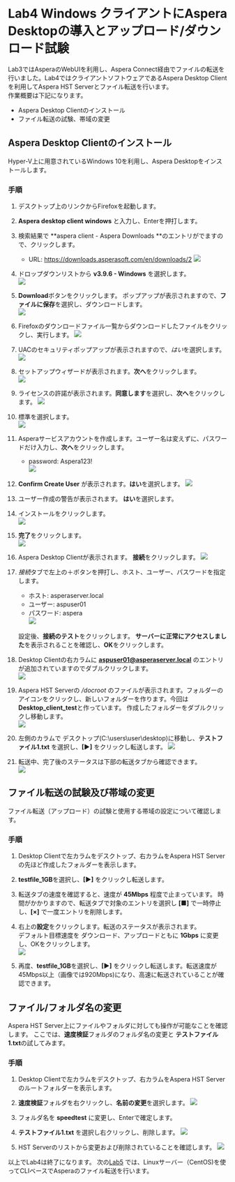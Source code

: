# Lab4 Windows クライアントにAspera Desktopの導入とアップロード/ダウンロード試験  
Lab3ではAsperaのWebUIを利用し、Aspera Connect経由でファイルの転送を行いました。Lab4ではクライアントソフトウェアであるAspera Desktop Clientを利用してAspera HST Serverとファイル転送を行います。  
作業概要は下記になります。

- Aspera Desktop Clientのインストール
- ファイル転送の試験、帯域の変更

## Aspera Desktop Clientのインストール  
Hyper-V上に用意されているWindows 10を利用し、Aspera Desktopをインストールします。  

### 手順  

1. デスクトップ上のリンクからFirefoxを起動します。

2. **Aspera desktop client windows** と入力し、Enterを押打します。  

3. 検索結果で **aspera client - Aspera Downloads **のエントリがでますので、クリックします。  
   - URL: https://downloads.asperasoft.com/en/downloads/2
   ![](https://github.com/keisz/aspera_handson/blob/master/images/Lab4/60-1.png)

4. ドロップダウンリストから **v3.9.6 - Windows** を選択します。  
   ![](https://github.com/keisz/aspera_handson/blob/master/images/Lab4/102-1.png)

5. **Download**ボタンをクリックします。 ポップアップが表示されますので、**ファイルに保存**を選択し、ダウンロードします。  
   ![](https://github.com/keisz/aspera_handson/blob/master/images/Lab4/62-1.png)

6. Firefoxのダウンロードファイル一覧からダウンロードしたファイルをクリックし、実行します。
   ![](https://github.com/keisz/aspera_handson/blob/master/images/Lab4/63-1.png)

7. UACのセキュリティポップアップが表示されますので、*はい*を選択します。  
   ![](https://github.com/keisz/aspera_handson/blob/master/images/Lab4/64-1.png)

8. セットアップウィザードが表示されます。**次へ**をクリックします。  
   ![](https://github.com/keisz/aspera_handson/blob/master/images/Lab4/65-1.png)

8. ライセンスの許諾が表示されます。**同意します**を選択し、**次へ**をクリックします。
   ![](https://github.com/keisz/aspera_handson/blob/master/images/Lab4/66-1.png)

9. 標準を選択します。  
   ![](https://github.com/keisz/aspera_handson/blob/master/images/Lab4/67-1.png)

10. Asperaサービスアカウントを作成します。ユーザー名は変えずに、パスワードだけ入力し、**次へ**をクリックします。  
    - password: Aspera123! </br>
   ![](https://github.com/keisz/aspera_handson/blob/master/images/Lab4/69-1.png)

10. **Confirm Create User** が表示されます。**はい**を選択します。
   ![](https://github.com/keisz/aspera_handson/blob/master/images/Lab4/68-1.png)

11. ユーザー作成の警告が表示されます。 **はい**を選択します。  

12. インストールをクリックします。  
   ![](https://github.com/keisz/aspera_handson/blob/master/images/Lab4/70-1.png)

13. **完了**をクリックします。 </br>
   ![](https://github.com/keisz/aspera_handson/blob/master/images/Lab4/71-1.png)

14. Aspera Desktop Clientが表示されます。 **接続**をクリックします。 
   ![](https://github.com/keisz/aspera_handson/blob/master/images/Lab4/74-1.png)

15. *接続*タブで左上の＋ボタンを押打し、ホスト、ユーザー、パスワードを指定します。  
    - ホスト: asperaserver.local
    - ユーザー: aspuser01
    - パスワード: aspera  <br>
   ![](https://github.com/keisz/aspera_handson/blob/master/images/Lab4/73-2.png)

    設定後、**接続のテスト**をクリックします。 **サーバーに正常にアクセスしました**を表示されることを確認し、**OK**をクリックします。   

16. Desktop Clientの右カラムに **aspuser01@asperaserver.local** のエントリが追加されていますのでダブルクリックします。  
   ![](https://github.com/keisz/aspera_handson/blob/master/images/Lab4/74-2.png)

17. Aspera HST Serverの */docroot* のファイルが表示されます。フォルダーのアイコンをクリックし、新しいフォルダーを作ります。今回は **Desktop_client_test**と作っています。 作成したフォルダーをダブルクリックし移動します。  
   ![](https://github.com/keisz/aspera_handson/blob/master/images/Lab4/76-1.png)

18. 左側のカラムで デスクトップ(C:\users\user\desktop)に移動し、**テストファイル1.txt** を選択し、**[▶]** をクリックし転送します。
   ![](https://github.com/keisz/aspera_handson/blob/master/images/Lab4/77-1.png)

19. 転送中、完了後のステータスは下部の転送タブから確認できます。  
   ![](https://github.com/keisz/aspera_handson/blob/master/images/Lab4/78-1.png)

## ファイル転送の試験及び帯域の変更  
ファイル転送（アップロード）の試験と使用する帯域の設定について確認します。  

### 手順  
1. Desktop Clientで左カラムをデスクトップ、右カラムをAspera HST Serverの先ほど作成したフォルダーを表示します。  

2. **testfile_1GB**を選択し、**[▶]** をクリックし転送します。

3. 転送タブの速度を確認すると、速度が **45Mbps** 程度で止まっています。
   時間がかかりますので、転送タブで対象のエントリを選択し **[■]** で一時停止し、**[×]** で一度エントリを削除します。  

4. 右上の**設定**をクリックします。転送のステータスが表示されます。  
   デフォルト目標速度を ダウンロード、アップロードともに **1Gbps** に変更し、OKをクリックします。  
   ![](https://github.com/keisz/aspera_handson/blob/master/images/Lab4/79-1.png)


5. 再度、**testfile_1GB**を選択し、**[▶]** をクリックし転送します。転送速度が 45Mbps以上（画像では920Mbps)になり、高速に転送されていることが確認できます。  

## ファイル/フォルダ名の変更  
Aspera HST Server上にファイルやフォルダに対しても操作が可能なことを確認します。
ここでは、**速度検証**フォルダのフォルダ名の変更と **テストファイル1.txt**の試してみます。

### 手順  
1. Desktop Clientで左カラムをデスクトップ、右カラムをAspera HST Serverのルートフォルダーを表示します。  

2. **速度検証**フォルダを右クリックし、**名前の変更**を選択します。
   ![](https://github.com/keisz/aspera_handson/blob/master/images/Lab4/73-2.png)
   
3. フォルダ名を **speedtest** に変更し、Enterで確定します。

4. **テストファイル1.txt** を選択し右クリックし、削除します。
   ![](https://github.com/keisz/aspera_handson/blob/master/images/Lab4/74-2.png)
   
5. HST Serverのリストから変更および削除されていることを確認します。
   ![](https://github.com/keisz/aspera_handson/blob/master/images/Lab4/75-2.png)


以上でLab4は終了になります。 次の[Lab5](https://github.com/keisz/aspera_handson/blob/master/Lab5.md) では、Linuxサーバー（CentOS)を使ってCLIベースでAsperaのファイル転送を行います。  


